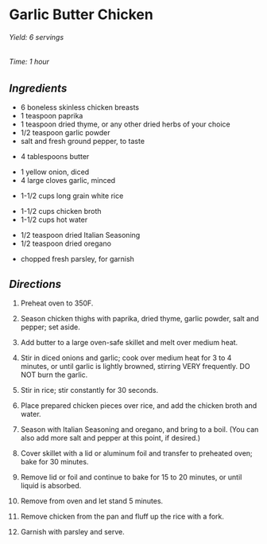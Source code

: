 # Garlic Butter Chicken

######  Yield: 6 servings
######  Time: 1 hour

##  *Ingredients*

- 6 boneless skinless chicken breasts
- 1 teaspoon paprika
- 1 teaspoon dried thyme, or any other dried herbs of your choice
- 1/2 teaspoon garlic powder
- salt and fresh ground pepper, to taste
<!---->
- 4 tablespoons butter
<!---->
- 1 yellow onion, diced
- 4 large cloves garlic, minced
<!---->
- 1-1/2 cups long grain white rice
<!---->
- 1-1/2 cups chicken broth
- 1-1/2 cups hot water
<!---->
- 1/2 teaspoon dried Italian Seasoning
- 1/2 teaspoon dried oregano
<!---->
- chopped fresh parsley, for garnish

##  *Directions*

1. Preheat oven to 350F.

2. Season chicken thighs with paprika, dried thyme, garlic powder, salt and pepper; set aside.

3. Add butter to a large oven-safe skillet and melt over medium heat.

4. Stir in diced onions and garlic; cook over medium heat for 3 to 4 minutes, or until garlic is lightly browned, stirring VERY frequently. DO NOT burn the garlic.

5. Stir in rice; stir constantly for 30 seconds.

6. Place prepared chicken pieces over rice, and add the chicken broth and water.

7. Season with Italian Seasoning and oregano, and bring to a boil. (You can also add more salt and pepper at this point, if desired.)

8. Cover skillet with a lid or aluminum foil and transfer to preheated oven; bake for 30 minutes.

9. Remove lid or foil and continue to bake for 15 to 20 minutes, or until liquid is absorbed.

10. Remove from oven and let stand 5 minutes.

11. Remove chicken from the pan and fluff up the rice with a fork.

12. Garnish with parsley and serve.